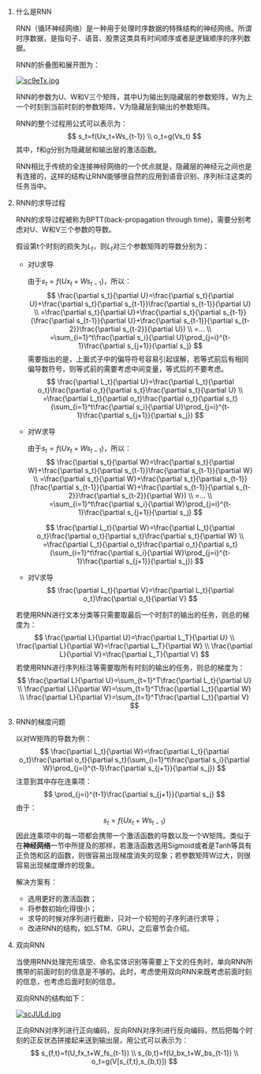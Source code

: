 1. 什么是RNN

   RNN（循环神经网络）是一种用于处理时序数据的特殊结构的神经网络。所谓时序数据，是指句子、语音、股票这类具有时间顺序或者是逻辑顺序的序列数据。

   RNN的折叠图和展开图为：

   [![sc9eTx.jpg](https://s3.ax1x.com/2021/01/18/sc9eTx.jpg)](https://imgchr.com/i/sc9eTx)

   RNN的参数为U、W和V三个矩阵，其中U为输出到隐藏层的参数矩阵，W为上一个时刻到当前时刻的参数矩阵，V为隐藏层到输出的参数矩阵。

   RNN的整个过程用公式可以表示为：
   $$
   s_t=f(Ux_t+Ws_{t-1})
   \\
   o_t=g(Vs_t)
   $$
   其中，f和g分别为隐藏层和输出层的激活函数。

   RNN相比于传统的全连接神经网络的一个优点就是，隐藏层的神经元之间也是有连接的，这样的结构让RNN能够很自然的应用到语音识别、序列标注这类的任务当中。

2. RNN的求导过程

   RNN的求导过程被称为BPTT(back-propagation through time)，需要分别考虑对U、W和V三个参数的导数。

   假设第t个时刻的损失为$L_t$，则$L_t$对三个参数矩阵的导数分别为：
   
   - 对U求导
   
     由于$s_t=f(Ux_t+Ws_{t-1})$，所以：
     $$
     \frac{\partial s_t}{\partial U}=\frac{\partial s_t}{\partial U}+\frac{\partial s_t}{\partial s_{t-1}}\frac{\partial s_{t-1}}{\partial U}
     \\ =\frac{\partial s_t}{\partial U}+\frac{\partial s_t}{\partial s_{t-1}}(\frac{\partial s_{t-1}}{\partial U}+\frac{\partial s_{t-1}}{\partial s_{t-2}}\frac{\partial s_{t-2}}{\partial U})
     \\ =...
     \\ =\sum_{i=1}^t\frac{\partial s_i}{\partial U}\prod_{j=i}^{t-1}\frac{\partial s_{j+1}}{\partial s_j}
     $$
     需要指出的是，上面式子中的偏导符号容易引起误解，若等式前后有相同偏导数符号，则等式前的需要考虑中间变量，等式后的不要考虑。
     $$
     \frac{\partial L_t}{\partial U}=\frac{\partial L_t}{\partial o_t}\frac{\partial o_t}{\partial s_t}\frac{\partial s_t}{\partial U}
     \\
     =\frac{\partial L_t}{\partial o_t}\frac{\partial o_t}{\partial s_t}(\sum_{i=1}^t\frac{\partial s_i}{\partial U}\prod_{j=i}^{t-1}\frac{\partial s_{j+1}}{\partial s_j})
     $$
   
   - 对W求导
   
     由于$s_t=f(Ux_t+Ws_{t-1})$，所以：
     $$
     \frac{\partial s_t}{\partial W}=\frac{\partial s_t}{\partial W}+\frac{\partial s_t}{\partial s_{t-1}}\frac{\partial s_{t-1}}{\partial W}
     \\ =\frac{\partial s_t}{\partial W}+\frac{\partial s_t}{\partial s_{t-1}}(\frac{\partial s_{t-1}}{\partial W}+\frac{\partial s_{t-1}}{\partial s_{t-2}}\frac{\partial s_{t-2}}{\partial W})
     \\ =...
     \\ =\sum_{i=1}^t\frac{\partial s_i}{\partial W}\prod_{j=i}^{t-1}\frac{\partial s_{j+1}}{\partial s_j}
     $$
   
     $$
     \frac{\partial L_t}{\partial W}=\frac{\partial L_t}{\partial o_t}\frac{\partial o_t}{\partial s_t}\frac{\partial s_t}{\partial W}
     \\
     =\frac{\partial L_t}{\partial o_t}\frac{\partial o_t}{\partial s_t}(\sum_{i=1}^t\frac{\partial s_i}{\partial W}\prod_{j=i}^{t-1}\frac{\partial s_{j+1}}{\partial s_j})
     $$
   
   - 对V求导
     $$
     \frac{\partial L_t}{\partial V}=\frac{\partial L_t}{\partial o_t}\frac{\partial o_t}{\partial V}
     $$
   
   若使用RNN进行文本分类等只需要取最后一个时刻T的输出的任务，则总的梯度为：
   $$
   \frac{\partial L}{\partial U}=\frac{\partial L_T}{\partial U}
   \\
   \frac{\partial L}{\partial W}=\frac{\partial L_T}{\partial W}
   \\
   \frac{\partial L}{\partial V}=\frac{\partial L_T}{\partial V}
   $$
   若使用RNN进行序列标注等需要取所有时刻的输出的任务，则总的梯度为：
   $$
   \frac{\partial L}{\partial U}=\sum_{t=1}^T\frac{\partial L_t}{\partial U}
   \\
   \frac{\partial L}{\partial W}=\sum_{t=1}^T\frac{\partial L_t}{\partial W}
   \\
   \frac{\partial L}{\partial V}=\sum_{t=1}^T\frac{\partial L_t}{\partial V}
   $$

3. RNN的梯度问题

   以对W矩阵的导数为例：
   $$
   \frac{\partial L_t}{\partial W}=\frac{\partial L_t}{\partial o_t}\frac{\partial o_t}{\partial s_t}(\sum_{i=1}^t\frac{\partial s_i}{\partial W}\prod_{j=i}^{t-1}\frac{\partial s_{j+1}}{\partial s_j})
   $$
   注意到其中存在连乘项：
   $$
   \prod_{j=i}^{t-1}\frac{\partial s_{j+1}}{\partial s_j}
   $$
   由于：
   $$
   s_t=f(Ux_t+Ws_{t-1})
   $$
   因此连乘项中的每一项都会携带一个激活函数的导数以及一个W矩阵。类似于在**神经网络**一节中所提及的那样，若激活函数选用Sigmoid或者是Tanh等具有正负饱和区的函数，则很容易出现梯度消失的现象；若参数矩阵W过大，则很容易出现梯度爆炸的现象。

   解决方案有：

   - 选用更好的激活函数；
   - 将参数初始化得很小；
   - 求导的时候对序列进行截断，只对一个较短的子序列进行求导；
   - 改进RNN的结构，如LSTM、GRU，之后章节会介绍。

4. 双向RNN

   当使用RNN处理完形填空、命名实体识别等需要上下文的任务时，单向RNN所携带的前面时刻的信息是不够的。此时，考虑使用双向RNN来既考虑前面时刻的信息，也考虑后面时刻的信息。

   双向RNN的结构如下：

   [![scJULd.jpg](https://s3.ax1x.com/2021/01/18/scJULd.jpg)](https://imgchr.com/i/scJULd)

   正向RNN对序列进行正向编码，反向RNN对序列进行反向编码，然后把每个时刻的正反状态拼接起来送到输出层，用公式可以表示为：
   $$
   s_{f,t}=f(U_fx_t+W_fs_{t-1})
   \\
   s_{b,t}=f(U_bx_t+W_bs_{t-1})
   \\
   o_t=g(V[s_{f,t},s_{b,t}])
   $$
   

